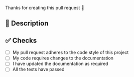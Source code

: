 Thanks for creating this pull request 🤗

<!-- Please make sure that the pull request is limited to one type (docs, feature, etc.) and keep it as small as possible. You can open multiple prs instead of opening a huge one. -->


<!-- If this pull request closes an issue, please mention the issue number below -->
<!-- Closes # Issue # here -->

## 📑 Description
<!-- Add a brief description of the pr -->

<!-- You can also choose to add a list of changes and if they have been completed or not by using the markdown to-do list syntax
- [ ] Not Completed
- [x] Completed
-->

## ✅ Checks
<!-- Make sure your pr passes the CI checks and do check the following fields as needed - -->
- [ ] My pull request adheres to the code style of this project
- [ ] My code requires changes to the documentation
- [ ] I have updated the documentation as required
- [ ] All the tests have passed

<!-- ## ℹ Additional Information -->
<!-- Any additional information like breaking changes, dependencies added, screenshots, comparisons between new and old behavior, etc. -->
